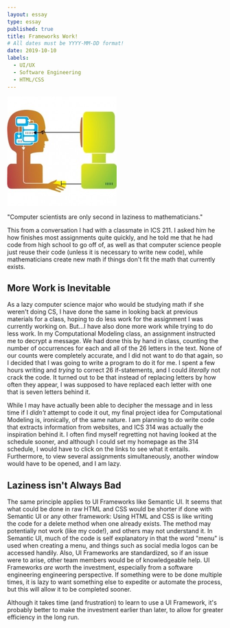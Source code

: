 ```yaml
---
layout: essay
type: essay
published: true
title: Frameworks Work!
# All dates must be YYYY-MM-DD format!
date: 2019-10-10
labels:
  - UI/UX
  - Software Engineering
  - HTML/CSS
---
```

<img class="ui medium left floated image" src="../images/hci-image.jpg">

"Computer scientists are only second in laziness to mathematicians."
 
This from a conversation I had with a classmate in ICS 211. I asked him he how finishes most assignments quite quickly, and he told me that he had code from high school to go off of, as well as that computer science people just reuse their code (unless it is necessary to write new code), while mathematicians create new math if things don't fit the math that currently exists. 




## More Work is Inevitable
As a lazy computer science major who would be studying math if she weren't doing CS, I have done the same in looking back at previous materials for a class, hoping to do less work for the assignment I was currently working on. But...I have also done more work while trying to do less work. In my Computational Modeling class, an assignment instructed me to decrypt a message. We had done this by hand in class, counting the number of occurrences for each and all of the 26 letters in the text. None of our counts were completely accurate, and I did not want to do that again, so I decided that I was going to write a program to do it for me. I spent a few hours writing and *trying* to correct 26 if-statements, and I could *literally* not crack the code. It turned out to be that instead of replacing letters by how often they appear, I was supposed to have replaced each letter with one that is seven letters behind it. 

While I may have actually been able to decipher the message and in less time if I *didn't* attempt to code it out, my final project idea for Computational Modeling is, ironically, of the same nature. I am planning to do write code that extracts information from websites, and ICS 314 was actually the inspiration behind it. I often find myself regretting not having looked at the schedule sooner, and although I could set my homepage as the 314 schedule, I would have to click on the links to see what it entails. Furthermore, to view several assignments simultaneously, another window would have to be opened, and I am lazy. 

## Laziness isn't Always Bad
The same principle applies to UI Frameworks like Semantic UI. It seems that what could be done in raw HTML and CSS would be shorter if done with Semantic UI or any other framework: Using HTML and CSS is like writing the code for a delete method when one already exists. The method may potentially not work (like my code!), and others may not understand it. In Semantic UI, much of the code is self explanatory in that the word "menu" is used when creating a menu, and things such as social media logos can be accessed handily. Also, UI Frameworks are standardized, so if an issue were to arise, other team members would be of knowledgeable help. UI Frameworks *are* worth the investment, especially from a software engineering engineering perspective. If something were to be done multiple times, it is lazy to want something else to expedite or automate the process, but this will allow it to be completed sooner.

Although it takes time (and frustration) to learn to use a UI Framework, it's probably better to make the investment earlier than later, to allow for greater efficiency in the long run. 


